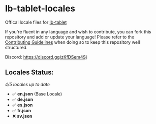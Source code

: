 # lb-tablet-locales
Offical locale files for [lb-tablet](https://lbscripts.com/tablet)

If you're fluent in any language and wish to contribute, you can fork this repository and add or update your language!
Please refer to the [Contributing Guidelines](https://github.com/lbphone/lb-tablet-locales/blob/main/CONTRIBUTING.md) when doing so to keep this repository well structured. 

Discord: https://discord.gg/zKfDSem4Sj


## Locales Status:
*4/5 locales up to date*
- ✅ **en.json** (Base Locale)
- ✅ **de.json**
- ✅ **es.json**
- ✅ **fr.json**
- ❌ **sv.json**
<!-- Recap End -->

